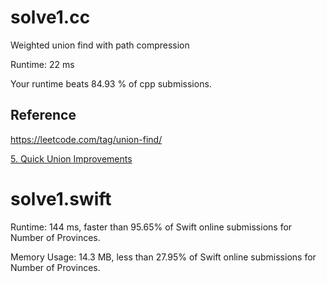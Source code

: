 # solve1.cc

Weighted union find with path compression

Runtime: 22 ms

Your runtime beats 84.93 % of cpp submissions.

## Reference

https://leetcode.com/tag/union-find/

[5. Quick Union Improvements](https://www.youtube.com/watch?v=RE-Xho-gwlo&index=5&list=PLRdD1c6QbAqJn0606RlOR6T3yUqFWKwmX)

# solve1.swift

Runtime: 144 ms, faster than 95.65% of Swift online submissions for Number of Provinces.

Memory Usage: 14.3 MB, less than 27.95% of Swift online submissions for Number of Provinces.

